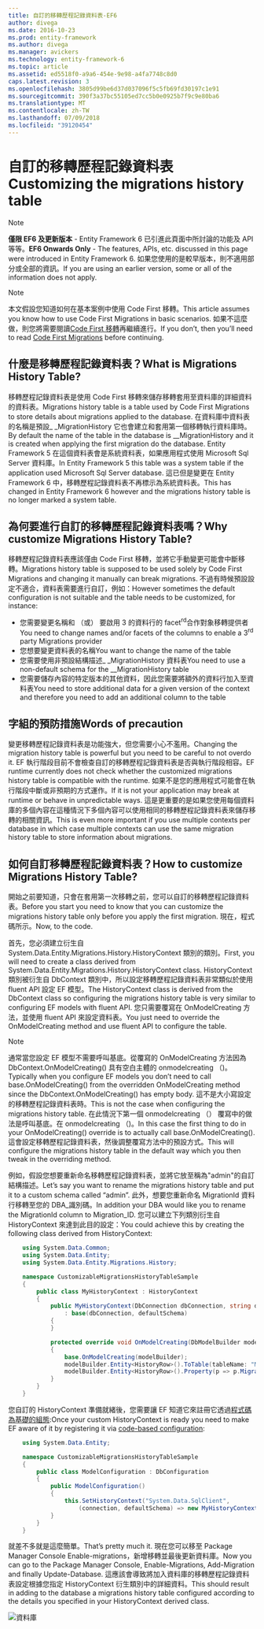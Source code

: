 ```yaml
---
title: 自訂的移轉歷程記錄資料表-EF6
author: divega
ms.date: 2016-10-23
ms.prod: entity-framework
ms.author: divega
ms.manager: avickers
ms.technology: entity-framework-6
ms.topic: article
ms.assetid: ed5518f0-a9a6-454e-9e98-a4fa7748c8d0
caps.latest.revision: 3
ms.openlocfilehash: 3805d99be6d37d037096f5c5fb69fd30197c1e91
ms.sourcegitcommit: 390f3a37bc55105ed7cc5b0e0925b7f9c9e80ba6
ms.translationtype: MT
ms.contentlocale: zh-TW
ms.lasthandoff: 07/09/2018
ms.locfileid: "39120454"
---
```

# <a name="customizing-the-migrations-history-table"></a><span data-ttu-id="68494-102">自訂的移轉歷程記錄資料表</span><span class="sxs-lookup"><span data-stu-id="68494-102">Customizing the migrations history table</span></span>
> [!NOTE]
> <span data-ttu-id="68494-103">**僅限 EF6 及更新版本** - Entity Framework 6 已引進此頁面中所討論的功能及 API 等等。</span><span class="sxs-lookup"><span data-stu-id="68494-103">**EF6 Onwards Only** - The features, APIs, etc. discussed in this page were introduced in Entity Framework 6.</span></span> <span data-ttu-id="68494-104">如果您使用的是較早版本，則不適用部分或全部的資訊。</span><span class="sxs-lookup"><span data-stu-id="68494-104">If you are using an earlier version, some or all of the information does not apply.</span></span>

> [!NOTE]
> <span data-ttu-id="68494-105">本文假設您知道如何在基本案例中使用 Code First 移轉。</span><span class="sxs-lookup"><span data-stu-id="68494-105">This article assumes you know how to use Code First Migrations in basic scenarios.</span></span> <span data-ttu-id="68494-106">如果不這麼做，則您將需要閱讀[Code First 移轉](~/ef6/modeling/code-first/migrations/index.md)再繼續進行。</span><span class="sxs-lookup"><span data-stu-id="68494-106">If you don’t, then you’ll need to read [Code First Migrations](~/ef6/modeling/code-first/migrations/index.md) before continuing.</span></span>

## <a name="what-is-migrations-history-table"></a><span data-ttu-id="68494-107">什麼是移轉歷程記錄資料表？</span><span class="sxs-lookup"><span data-stu-id="68494-107">What is Migrations History Table?</span></span>

<span data-ttu-id="68494-108">移轉歷程記錄資料表是使用 Code First 移轉來儲存移轉套用至資料庫的詳細資料的資料表。</span><span class="sxs-lookup"><span data-stu-id="68494-108">Migrations history table is a table used by Code First Migrations to store details about migrations applied to the database.</span></span> <span data-ttu-id="68494-109">在資料庫中資料表的名稱是預設\_ \_MigrationHistory 它也會建立和套用第一個移轉執行資料庫時。</span><span class="sxs-lookup"><span data-stu-id="68494-109">By default the name of the table in the database is \_\_MigrationHistory and it is created when applying the first migration do the database.</span></span> <span data-ttu-id="68494-110">Entity Framework 5 在這個資料表會是系統資料表，如果應用程式使用 Microsoft Sql Server 資料庫。</span><span class="sxs-lookup"><span data-stu-id="68494-110">In Entity Framework 5 this table was a system table if the application used Microsoft Sql Server database.</span></span> <span data-ttu-id="68494-111">這已但是變更在 Entity Framework 6 中，移轉歷程記錄資料表不再標示為系統資料表。</span><span class="sxs-lookup"><span data-stu-id="68494-111">This has changed in Entity Framework 6 however and the migrations history table is no longer marked a system table.</span></span>

## <a name="why-customize-migrations-history-table"></a><span data-ttu-id="68494-112">為何要進行自訂的移轉歷程記錄資料表嗎？</span><span class="sxs-lookup"><span data-stu-id="68494-112">Why customize Migrations History Table?</span></span>

<span data-ttu-id="68494-113">移轉歷程記錄資料表應該僅由 Code First 移轉，並將它手動變更可能會中斷移轉。</span><span class="sxs-lookup"><span data-stu-id="68494-113">Migrations history table is supposed to be used solely by Code First Migrations and changing it manually can break migrations.</span></span> <span data-ttu-id="68494-114">不過有時候預設設定不適合，資料表需要進行自訂，例如：</span><span class="sxs-lookup"><span data-stu-id="68494-114">However sometimes the default configuration is not suitable and the table needs to be customized, for instance:</span></span>

-   <span data-ttu-id="68494-115">您需要變更名稱和 （或） 要啟用 3 的資料行的 facet<sup>rd</sup>合作對象移轉提供者</span><span class="sxs-lookup"><span data-stu-id="68494-115">You need to change names and/or facets of the columns to enable a 3<sup>rd</sup> party Migrations provider</span></span>
-   <span data-ttu-id="68494-116">您想要變更資料表的名稱</span><span class="sxs-lookup"><span data-stu-id="68494-116">You want to change the name of the table</span></span>
-   <span data-ttu-id="68494-117">您需要使用非預設結構描述\_ \_MigrationHistory 資料表</span><span class="sxs-lookup"><span data-stu-id="68494-117">You need to use a non-default schema for the \_\_MigrationHistory table</span></span>
-   <span data-ttu-id="68494-118">您需要儲存內容的特定版本的其他資料，因此您需要將額外的資料行加入至資料表</span><span class="sxs-lookup"><span data-stu-id="68494-118">You need to store additional data for a given version of the context and therefore you need to add an additional column to the table</span></span>

## <a name="words-of-precaution"></a><span data-ttu-id="68494-119">字組的預防措施</span><span class="sxs-lookup"><span data-stu-id="68494-119">Words of precaution</span></span>

<span data-ttu-id="68494-120">變更移轉歷程記錄資料表是功能強大，但您需要小心不濫用。</span><span class="sxs-lookup"><span data-stu-id="68494-120">Changing the migration history table is powerful but you need to be careful to not overdo it.</span></span> <span data-ttu-id="68494-121">EF 執行階段目前不會檢查自訂的移轉歷程記錄資料表是否與執行階段相容。</span><span class="sxs-lookup"><span data-stu-id="68494-121">EF runtime currently does not check whether the customized migrations history table is compatible with the runtime.</span></span> <span data-ttu-id="68494-122">如果不是您的應用程式可能會在執行階段中斷或非預期的方式運作。</span><span class="sxs-lookup"><span data-stu-id="68494-122">If it is not your application may break at runtime or behave in unpredictable ways.</span></span> <span data-ttu-id="68494-123">這是更重要的是如果您使用每個資料庫的多個內容在這種情況下多個內容可以使用相同的移轉歷程記錄資料表來儲存移轉的相關資訊。</span><span class="sxs-lookup"><span data-stu-id="68494-123">This is even more important if you use multiple contexts per database in which case multiple contexts can use the same migration history table to store information about migrations.</span></span>

## <a name="how-to-customize-migrations-history-table"></a><span data-ttu-id="68494-124">如何自訂移轉歷程記錄資料表？</span><span class="sxs-lookup"><span data-stu-id="68494-124">How to customize Migrations History Table?</span></span>

<span data-ttu-id="68494-125">開始之前要知道，只會在套用第一次移轉之前，您可以自訂的移轉歷程記錄資料表。</span><span class="sxs-lookup"><span data-stu-id="68494-125">Before you start you need to know that you can customize the migrations history table only before you apply the first migration.</span></span> <span data-ttu-id="68494-126">現在，程式碼所示。</span><span class="sxs-lookup"><span data-stu-id="68494-126">Now, to the code.</span></span>

<span data-ttu-id="68494-127">首先，您必須建立衍生自 System.Data.Entity.Migrations.History.HistoryContext 類別的類別。</span><span class="sxs-lookup"><span data-stu-id="68494-127">First, you will need to create a class derived from System.Data.Entity.Migrations.History.HistoryContext class.</span></span> <span data-ttu-id="68494-128">HistoryContext 類別被衍生自 DbContext 類別中，所以設定移轉歷程記錄資料表非常類似於使用 fluent API 設定 EF 模型。</span><span class="sxs-lookup"><span data-stu-id="68494-128">The HistoryContext class is derived from the DbContext class so configuring the migrations history table is very similar to configuring EF models with fluent API.</span></span> <span data-ttu-id="68494-129">您只需要覆寫在 OnModelCreating 方法，並使用 fluent API 來設定資料表。</span><span class="sxs-lookup"><span data-stu-id="68494-129">You just need to override the OnModelCreating method and use fluent API to configure the table.</span></span>

>[!NOTE]
> <span data-ttu-id="68494-130">通常當您設定 EF 模型不需要呼叫基底。從覆寫的 OnModelCreating 方法因為 DbContext.OnModelCreating() 具有空白主體的 onmodelcreating （)。</span><span class="sxs-lookup"><span data-stu-id="68494-130">Typically when you configure EF models you don’t need to call base.OnModelCreating() from the overridden OnModelCreating method since the DbContext.OnModelCreating() has empty body.</span></span> <span data-ttu-id="68494-131">這不是大小寫設定的移轉歷程記錄資料表時。</span><span class="sxs-lookup"><span data-stu-id="68494-131">This is not the case when configuring the migrations history table.</span></span> <span data-ttu-id="68494-132">在此情況下第一個 onmodelcreating （） 覆寫中的做法是呼叫基底。在 onmodelcreating （)。</span><span class="sxs-lookup"><span data-stu-id="68494-132">In this case the first thing to do in your OnModelCreating() override is to actually call base.OnModelCreating().</span></span> <span data-ttu-id="68494-133">這會設定移轉歷程記錄資料表，然後調整覆寫方法中的預設方式。</span><span class="sxs-lookup"><span data-stu-id="68494-133">This will configure the migrations history table in the default way which you then tweak in the overriding method.</span></span>

<span data-ttu-id="68494-134">例如，假設您想要重新命名移轉歷程記錄資料表，並將它放至稱為"admin"的自訂結構描述。</span><span class="sxs-lookup"><span data-stu-id="68494-134">Let’s say you want to rename the migrations history table and put it to a custom schema called “admin”.</span></span> <span data-ttu-id="68494-135">此外，想要您重新命名 MigrationId 資料行移轉至您的 DBA\_識別碼。</span><span class="sxs-lookup"><span data-stu-id="68494-135">In addition your DBA would like you to rename the MigrationId column to Migration\_ID.</span></span>  <span data-ttu-id="68494-136">您可以建立下列類別衍生自 HistoryContext 來達到此目的設定：</span><span class="sxs-lookup"><span data-stu-id="68494-136">You could achieve this by creating the following class derived from HistoryContext:</span></span>

``` csharp
    using System.Data.Common;
    using System.Data.Entity;
    using System.Data.Entity.Migrations.History;

    namespace CustomizableMigrationsHistoryTableSample
    {
        public class MyHistoryContext : HistoryContext
        {
            public MyHistoryContext(DbConnection dbConnection, string defaultSchema)
                : base(dbConnection, defaultSchema)
            {
            }

            protected override void OnModelCreating(DbModelBuilder modelBuilder)
            {
                base.OnModelCreating(modelBuilder);
                modelBuilder.Entity<HistoryRow>().ToTable(tableName: "MigrationHistory", schemaName: "admin");
                modelBuilder.Entity<HistoryRow>().Property(p => p.MigrationId).HasColumnName("Migration_ID");
            }
        }
    }
```

<span data-ttu-id="68494-137">您自訂的 HistoryContext 準備就緒後，您需要讓 EF 知道它來註冊它透過[程式碼為基礎的組態](http://msdn.com/data/jj680699):</span><span class="sxs-lookup"><span data-stu-id="68494-137">Once your custom HistoryContext is ready you need to make EF aware of it by registering it via [code-based configuration](http://msdn.com/data/jj680699):</span></span>

``` csharp
    using System.Data.Entity;

    namespace CustomizableMigrationsHistoryTableSample
    {
        public class ModelConfiguration : DbConfiguration
        {
            public ModelConfiguration()
            {
                this.SetHistoryContext("System.Data.SqlClient",
                    (connection, defaultSchema) => new MyHistoryContext(connection, defaultSchema));
            }
        }
    }
```

<span data-ttu-id="68494-138">就差不多就是這麼簡單。</span><span class="sxs-lookup"><span data-stu-id="68494-138">That’s pretty much it.</span></span> <span data-ttu-id="68494-139">現在您可以移至 Package Manager Console Enable-migrations，新增移轉並最後更新資料庫。</span><span class="sxs-lookup"><span data-stu-id="68494-139">Now you can go to the Package Manager Console, Enable-Migrations, Add-Migration and finally Update-Database.</span></span> <span data-ttu-id="68494-140">這應該會導致將加入資料庫的移轉歷程記錄資料表設定根據您指定 HistoryContext 衍生類別中的詳細資料。</span><span class="sxs-lookup"><span data-stu-id="68494-140">This should result in adding to the database a migrations history table configured according to the details you specified in your HistoryContext derived class.</span></span>

![資料庫](~/ef6/media/database.png)
